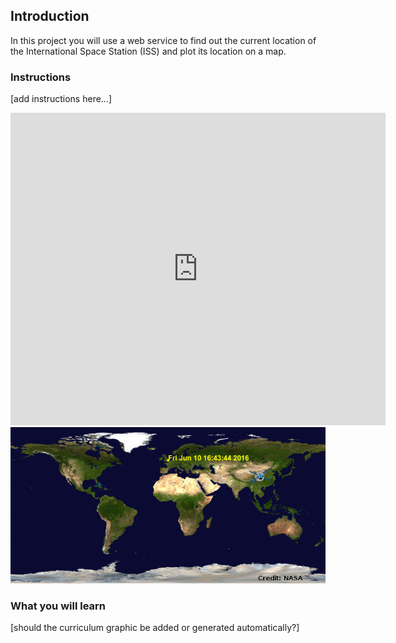 ## Introduction

In this project you will use a web service to find out the current location of the International Space Station (ISS) and plot its location on a map.

### Instructions

[add instructions here...]

<div class="trinket">

  <iframe src="https://trinket.io/embed/python/b95851338c?outputOnly=true&start=result" width="600" height="500" frameborder="0" marginwidth="0" marginheight="0" allowfullscreen>

  </iframe>

  <img src="images/iss-final.png">

</div>

### What you will learn

[should the curriculum graphic be added or generated automatically?]

